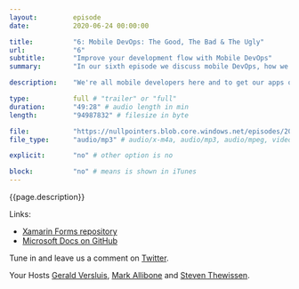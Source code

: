 ```yaml
---
layout:         episode
date: 			2020-06-24 00:00:00

title: 			"6: Mobile DevOps: The Good, The Bad & The Ugly"
url:            "6"
subtitle: 		"Improve your development flow with Mobile DevOps"
summary: 		"In our sixth episode we discuss mobile DevOps, how we use it to improve our development flow and what we like and dislike about it."

description: 	"We're all mobile developers here and to get our apps out there for the world to enjoy (we hope) you can do a lot of manual labor or automate it. That's what we're going to be talking about today: automating your entire app lifecycle using DevOps: the good, the bad and the ugly. We there also happens to be three of us, so we'll leave it up to you to decide who's who."

type:			full # "trailer" or "full"
duration: 		"49:28" # audio length in min
length: 		"94987832" # filesize in byte

file: 			"https://nullpointers.blob.core.windows.net/episodes/20200624_MobileDevOps.mp3"
file_type: 		"audio/mp3" # audio/x-m4a, audio/mp3, audio/mpeg, video/quicktime, video/mp4, video/x-m4v, application/pdf, and document/x-epub

explicit: 		"no" # other option is no

block: 			"no" # means is shown in iTunes
---
```


{{page.description}}

Links:
* [Xamarin Forms repository](https://github.com/xamarin/Xamarin.Forms)
* [Microsoft Docs on GitHub](https://github.com/MicrosoftDocs)

Tune in and leave us a comment on [Twitter](https://twitter.com/nullpointersio).

Your Hosts [Gerald Versluis](https://twitter.com/jfversluis), [Mark Allibone](https://twitter.com/mallibone) and [Steven Thewissen](https://twitter.com/devnl).
